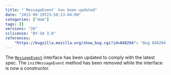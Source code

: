 ```yaml
---
title: "`MessageEvent` has been updated"
date: "2013-09-19T23:58:13-04:00"
categories: ["dom"]
tags: []
versions: "26"
cclicense: "BY-SA 3.0"
references:
    "https://bugzilla.mozilla.org/show_bug.cgi?id=848294": "Bug 848294 – Update MessageEvent to be compatible with the spec"
---
```

The [`MessageEvent`](https://developer.mozilla.org/en-US/docs/Web/API/MessageEvent) interface has been updated to comply with the latest spec. The `initMessageEvent` method has been removed while the interface is now a constructor.
